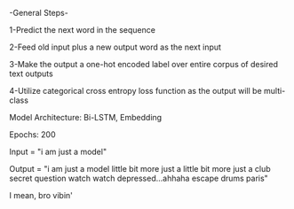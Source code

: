 -General Steps-

1-Predict the next word in the sequence

2-Feed old input plus a new output word as the next input

3-Make the output a one-hot encoded label over entire corpus of desired text outputs

4-Utilize categorical cross entropy loss function as the output will be multi-class

Model Architecture: Bi-LSTM, Embedding

Epochs: 200

Input = "i am just a model"

Output = "i am just a model little bit more just a little bit more just a club secret question watch watch depressed...ahhaha escape drums paris"

I mean, bro vibin' 
